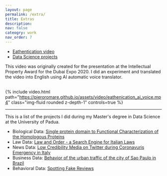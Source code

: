 ```yaml
---
layout: page
permalink: /extra/
title: Extras
description: 
nav: false
cateogry: work
nav_order: 7
---
```



<html>

<head>
    <title>Extra</title>
</head>

<body>
<!-- _pages/extra.md -->
    <div class="navbar">
        <ul>
            <li><a href="#Eathentication video">Eathentication video</a></li>
            <li><a href="#Master's projects">Data Science projects</a></li>     
        </ul>
    </div>

<p id="Eathentication video"></p>
This video was originally created for the presentation at the Intellectual Property Award for the Dubai Expo 2020. I did an experiment and translated the video into English using AI automatic voice translator.<br><br>

{% include video.html path="https://pieroromare.github.io/assets/video/eathenication_ai_voice.mp4" class="img-fluid rounded z-depth-1" controls=true %}

<hr>

<p id="Master's projects"></p>
This is a list of the projects I did during my Master's degree in Data Science at the University of Padua.
<ul>
    <li>Biological Data: <a href="https://pieroromare.github.io/assets/pdf/biological_data.pdf"> Single protein domain to Functional Characterization of the Homologous Proteins</a></li>
    <li>Law Data: <a href="https://pieroromare.github.io/assets/pdf/law_data.pdf">Law and Order - a Search Engine for Italian Laws</a></li>
    <li>News Data: <a href="https://pieroromare.github.io/assets/pdf/news_data.pdf">Low Credibility Media on Twitter during Coronavuris Emergency in Italy</a></li>
    <li>Business Data: <a href="https://pieroromare.github.io/assets/pdf/business_data.pdf">Behavior of the urban traffic of the city of Sao Paulo in Brazil</a></li>
    <li>Behavioral Data: <a href="https://pieroromare.github.io/assets/pdf/behavioral_data.pdf">Spotting Fake Reviews</a></li>
